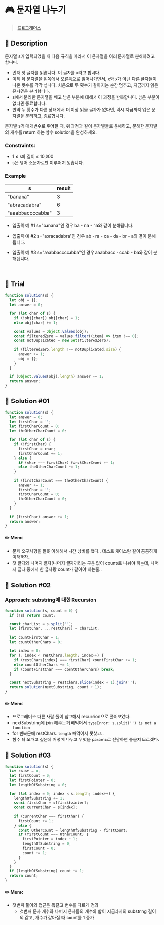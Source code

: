 # 🎮 문자열 나누기

> [프로그래머스](https://school.programmers.co.kr/learn/courses/30/lessons/140108#qna)

## 📌 Description

문자열 s가 입력되었을 때 다음 규칙을 따라서 이 문자열을 여러 문자열로 분해하려고 합니다.

- 먼저 첫 글자를 읽습니다. 이 글자를 x라고 합시다.
- 이제 이 문자열을 왼쪽에서 오른쪽으로 읽어나가면서, x와 x가 아닌 다른 글자들이 나온 횟수를 각각 셉니다. 처음으로 두 횟수가 같아지는 순간 멈추고, 지금까지 읽은 문자열을 분리합니다.
- s에서 분리한 문자열을 빼고 남은 부분에 대해서 이 과정을 반복합니다. 남은 부분이 없다면 종료합니다.
- 만약 두 횟수가 다른 상태에서 더 이상 읽을 글자가 없다면, 역시 지금까지 읽은 문자열을 분리하고, 종료합니다.

문자열 s가 매개변수로 주어질 때, 위 과정과 같이 문자열들로 분해하고, 분해한 문자열의 개수를 return 하는 함수 solution을 완성하세요.

### Constraints:

- 1 ≤ s의 길이 ≤ 10,000
- s은 영어 소문자로만 이루어져 있습니다.

### Example

| s                | result |
| ---------------- | ------ |
| "banana"         | 3      |
| "abracadabra"    | 6      |
| "aaabbaccccabba" | 3      |

- 입출력 예 #1
  s="banana"인 경우 ba - na - na와 같이 분해됩니다.

- 입출력 예 #2
  s="abracadabra"인 경우 ab - ra - ca - da - br - a와 같이 분해됩니다.

- 입출력 예 #3
  s="aaabbaccccabba"인 경우 aaabbacc - ccab - ba와 같이 분해됩니다.

<br />

## 📌 Trial

```js
function solution(s) {
  let obj = {};
  let answer = 0;

  for (let char of s) {
    if (!obj[char]) obj[char] = 1;
    else obj[char] += 1;

    const values = Object.values(obj);
    const filteredZero = values.filter((item) => item !== 0);
    const notDuplicated = new Set(filteredZero);

    if (filteredZero.length !== notDuplicated.size) {
      answer += 1;
      obj = {};
    }
  }

  if (Object.values(obj).length) answer += 1;
  return answer;
}
```

## 📌 Solution #01

```js
function solution(s) {
  let answer = 0;
  let firstChar = '';
  let firstCharCount = 0;
  let theOtherCharCount = 0;

  for (let char of s) {
    if (!firstChar) {
      firstChar = char;
      firstCharCount += 1;
    } else {
      if (char === firstChar) firstCharCount += 1;
      else theOtherCharCount += 1;
    }

    if (firstCharCount === theOtherCharCount) {
      answer += 1;
      firstChar = '';
      firstCharCount = 0;
      theOtherCharCount = 0;
    }
  }

  if (firstChar) answer += 1;
  return answer;
}
```

#### ✏️ Memo

- 문제 요구사항을 잘못 이해해서 시간 낭비를 했다.. 테스트 케이스랑 같이 꼼꼼하게 이해하자..
- 첫 글자와 나머지 글자(나머지 글자끼리는 구분 없이 count)로 나눠야 하는데, 나머지 글자 중에서 한 글자랑 count가 같아야 하는줄..

## 📌 Solution #02

### Approach: substring에 대한 Recursion

```js
function solution(s, count = 0) {
  if (!s) return count;

  const charList = s.split('');
  let [firstChar, ...restChars] = charList;

  let countFirstChar = 1;
  let countOtherChars = 0;

  let index = 0;
  for (; index < restChars.length; index++) {
    if (restChars[index] === firstChar) countFirstChar += 1;
    else countOtherChars += 1;
    if (countFirstChar === countOtherChars) break;
  }

  const nextSubstring = restChars.slice(index + 1).join('');
  return solution(nextSubstring, count + 1);
}
```

#### ✏️ Memo

- 프로그래머스 다른 사람 풀이 참고해서 recursion으로 풀어보았다.
- nextSubstring에 join 해주는거 빼먹어서 `typeError: s.split('') is not a function`
- for 반복문에 restChars`.length` 빼먹어서 못찾고..
- 함수 더 쪼개고 싶은데 어떻게 나누고 무엇을 params로 전달하면 좋을지 모르겠다.

## 📌 Solution #03

```js
function solution(s) {
  let count = 0;
  let firstCount = 0;
  let firstPointer = 0;
  let lengthOfSubstring = 0;

  for (let index = 0; index < s.length; index++) {
    lengthOfSubstring += 1;
    const firstChar = s[firstPointer];
    const currentChar = s[index];

    if (currentChar === firstChar) {
      firstCount += 1;
    } else {
      const OtherCount = lengthOfSubstring - firstCount;
      if (firstCount === OtherCount) {
        firstPointer = index + 1;
        lengthOfSubstring = 0;
        firstCount = 0;
        count += 1;
      }
    }
  }
  if (lengthOfSubstring) count += 1;
  return count;
}
```

#### ✏️ Memo

- 첫번째 풀이와 접근은 똑같고 변수를 다르게 정의
  - 첫번째 문자 개수와 나머지 문자들의 개수의 합이 지금까지의 substring 길이와 같고, 개수가 같아질 때 count를 1 증가
